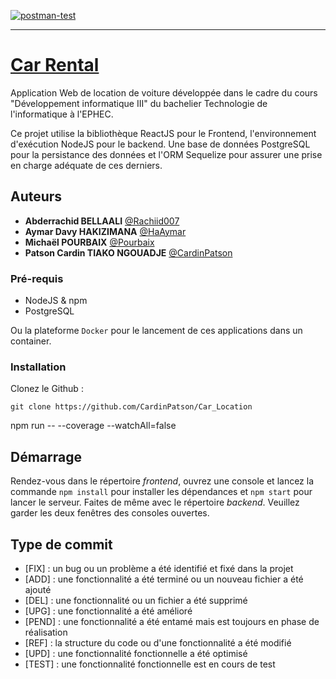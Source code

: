[![postman-test](https://github.com/CardinPatson/Car_Location/actions/workflows/integration-test.yml/badge.svg?branch=master)](https://github.com/CardinPatson/Car_Location/actions/workflows/integration-test.yml)

---

# [Car Rental](https://car-rental-345808.web.app/)

Application Web de location de voiture développée dans le cadre du cours
"Développement informatique III" du bachelier Technologie de l'informatique à
l'EPHEC.

Ce projet utilise la bibliothèque ReactJS pour le Frontend, l'environnement
d'exécution NodeJS pour le backend. Une base de données PostgreSQL pour la
persistance des données et l'ORM Sequelize pour assurer une prise en charge
adéquate de ces derniers.

## Auteurs

- **Abderrachid BELLAALI** [@Rachiid007](https://github.com/Rachiid007)
- **Aymar Davy HAKIZIMANA** [@HaAymar](https://github.com/HaAymar)
- **Michaël POURBAIX** [@Pourbaix](https://github.com/Pourbaix)
- **Patson Cardin TIAKO NGOUADJE** [@CardinPatson](https://github.com/CardinPatson)

### Pré-requis

- NodeJS & npm
- PostgreSQL

Ou la plateforme `Docker` pour le lancement de ces applications dans un container.

### Installation

Clonez le Github :
```
git clone https://github.com/CardinPatson/Car_Location
```

npm run -- --coverage --watchAll=false

## Démarrage

Rendez-vous dans le répertoire _frontend_, ouvrez une console et lancez la
commande `npm install` pour installer les dépendances et `npm start` pour lancer
le serveur. Faites de même avec le répertoire _backend_. Veuillez garder les
deux fenêtres des consoles ouvertes.

## Type de commit

- [FIX] : un bug ou un problème a été identifié et fixé dans la projet
- [ADD] : une fonctionnalité a été terminé ou un nouveau fichier a été ajouté 
- [DEL] : une fonctionnalité ou un fichier a été supprimé
- [UPG] : une fonctionnalité a été amélioré
- [PEND] : une fonctionnalité a été entamé mais est toujours en phase de réalisation
- [REF] : la structure du code ou d'une fonctionnalité a été modifié
- [UPD] : une fonctionnalité fonctionnelle a été optimisé 
- [TEST] : une fonctionnalité fonctionnelle est en cours de test 

